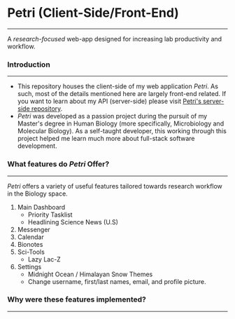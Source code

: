 
# Petri (Client-Side/Front-End)
---
A *research-focused* web-app designed for increasing lab productivity and workflow.

### Introduction
---
- This repository houses the client-side of my web application *Petri*. As such, most of the details mentioned here are largely front-end related. If you want to learn about my API (server-side) please visit [Petri's server-side repository](https://github.com/Haz-git/Petri_Server_Build).
- *Petri* was developed as a passion project during the pursuit of my Master's degree in Human Biology (more specifically, Microbiology and Molecular Biology). As a self-taught developer, this working through this project helped me learn much more about full-stack software development.

### What features do *Petri* Offer?
---
*Petri* offers a variety of useful features tailored towards research workflow in the Biology space.

1. Main Dashboard
    - Priority Tasklist
    - Headlining Science News (U.S)
2. Messenger
3. Calendar
4. Bionotes
5. Sci-Tools
    - Lazy Lac-Z
6. Settings
    - Midnight Ocean / Himalayan Snow Themes
    - Change username, first/last names, email, and profile picture.
    
### Why were these features implemented?
---


